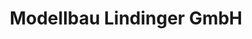---
title: "Modellbau Lindinger GmbH"
url: /inzersdorf-im-kremstal/modellbau-lindinger-gmbh/
shop: Elektronik
---